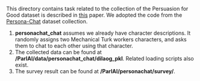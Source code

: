 This directory contains task related to the collection of the
Persuasion for Good dataset is described in [this](https://arxiv.org/abs/1906.06725) paper.
We adopted the code from the [Persona-Chat](https://arxiv.org/pdf/1801.07243.pdf) dataset collection.

1. **personachat_chat** assumes we already have character descriptions. It randomly assigns
two Mechanical Turk workers characters, and asks them to chat to each other using that character.
2. The collected data can be found at **/ParlAI/data/personachat_chat/dilaog_pkl**. Related loading scripts also exist.
3. The survey result can be found at **/ParlAI/personachat/survey/**.